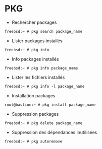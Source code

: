 PKG
===

- Rechercher packages
```shell
freebsd:~ # pkg search package_name
```

- Lister packages installés
```shell
freebsd:~ # pkg info
```

- Info packages installés
```shell
freebsd:~ # pkg info package_name
```

- Lister les fichiers installés
```shell
freebsd:~ # pkg info -l package_name
```

- Installation packages
```shell
root@bastion:~ # pkg install package_name
```

- Suppression packages
```shell
freebsd:~ # pkg delete package_name
```

- Suppression des dépendances inutilisées
```shell
freebsd:~ # pkg autoremove
```
